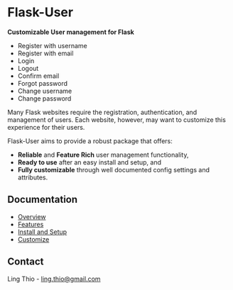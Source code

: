 Flask-User
==========

**Customizable User management for Flask**

* Register with username 
* Register with email    
* Login                  
* Logout                 
* Confirm email
* Forgot password
* Change username
* Change password  

Many Flask websites require the registration, authentication, and management of users.
Each website, however, may want to customize this experience for their users.

Flask-User aims to provide a robust package that offers:
* **Reliable** and **Feature Rich** user management functionality,
* **Ready to use** after an easy install and setup, and
* **Fully customizable** through well documented config settings and attributes.

Documentation
-------------
* [Overview](https://pythonhosted.org/Flask-User/)
* [Features](https://pythonhosted.org/Flask-User/features.html)
* [Install and Setup](https://pythonhosted.org/Flask-User/install.html)
* [Customize](https://pythonhosted.org/Flask-User/customize.html)

Contact
-------
Ling Thio - ling.thio@gmail.com
